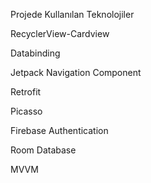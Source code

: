Projede Kullanılan Teknolojiler 

RecyclerView-Cardview

Databinding

Jetpack Navigation Component

Retrofit

Picasso

Firebase Authentication

Room Database

MVVM


